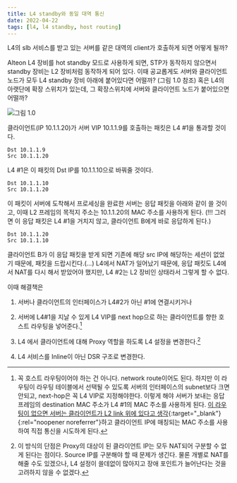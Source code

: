 ```yaml
---
title: L4 standby와 동일 대역 통신
date: 2022-04-22
tags: [l4, l4 standby, host routing]
---
```

L4의 slb 서비스를 받고 있는 서버를 같은 대역의 client가 호출하게 되면 어떻게 될까?

Alteon L4 장비를 hot standby 모드로 사용하게 되면, STP가 동작하지 않으면서 standby 장비는 L2 장비처럼 동작하게 되어 있다. 이때 공교롭게도 서버와 클라이언트 노드가 모두 L4 standby 장비 아래에 붙어있다면 어떨까? (그림 1.0 참조) 혹은 L4의 아랫단에 확장 스위치가 있는데, 그 확장스위치에 서버와 클라이언트 노드가 붙어있으면 어떨까?

![그림 1.0](/networkengineering/docs/assets/images/l4_hot-standby_inline.png)

클라이언트(IP 10.1.1.20)가 서버 VIP 10.1.1.9를 호출하는 패킷은 L4 #1을 통과할 것이다.
```
Dst 10.1.1.9
Src 10.1.1.20
```
L4 #1은 이 패킷의 Dst IP를 10.1.1.10으로 바꿔줄 것이다.
```
Dst 10.1.1.10
Src 10.1.1.20
```
이 패킷이 서버에 도착해서 프로세싱을 완료한 서버는 응답 패킷을 아래와 같이 쓸 것이고, 이때 L2 프레임의 목적지 주소는 10.1.1.20의 MAC 주소를 사용하게 된다. (!!! 그러면 이 응답 패킷은 L4 #1을 거치지 않고, 클라이언트 B에게 바로 응답하게 된다.)
```
Dst 10.1.1.20
Src 10.1.1.10
```
클라이언트 B가 이 응답 패킷을 받게 되면 기존에 해당 src IP에 해당하는 세션이 없었기 때문에, 패킷을 드랍시킨다.(...) L4에서 NAT가 일어났기 때문에, 응답 패킷도 L4에서 NAT를 다시 해서 받았어야 했지만, L4 #2는 L2 장비인 상태라서 그렇게 할 수 없다.

이때 해결책은 
1) 서버나 클라이언트의 인터페이스가 L4#2가 아닌 #1에 연결시키거나

2) 서버에 L4#1을 지날 수 있게 L4 VIP를 next hop으로 하는 클라이언트를 향한 호스트 라우팅을 넣어준다.[^1]

3) L4 에서 클라이언트에 대해 Proxy 역할을 하도록 L4 설정을 변경한다.[^2]

4) L4 서비스를 Inline이 아닌 DSR 구조로 변경한다.

[^1]: 꼭 호스트 라우팅이어야 하는 건 아니다. network route이어도 된다. 하지만 이 라우팅이 라우팅 테이블에서 선택될 수 있도록 서버의 인터페이스의 subnet보다 크면 안되고, next-hop은 꼭 L4 VIP로 지정해야한다. 이렇게 해야 서버가 보내는 응답 프레임의 destination MAC 주소가 L4 #1의 MAC 주소를 사용하게 된다. [이 라우팅이 없으면 서버는 클라이언트가 L2 link 위에 있다고 생각](https://networkengineering.stackexchange.com/a/80687/43549){:target="_blank"}{:rel="noopener noreferrer"}하고 클라이언트 IP에 매칭되는 MAC 주소를 사용하여 직접 통신을 시도하게 된다.

[^2]: 이 방식의 단점은 Proxy의 대상이 된 클라이언트 IP는 모두 NAT되어 구분할 수 없게 된다는 점이다. Source IP를 구분해야 할 때 문제가 생긴다. 물론 개별로 NAT를 해줄 수도 있겠으나, L4 설정이 쓸데없이 많아지고 장애 포인트가 늘어난다는 것을 고려하지 않을 수 없겠다.
